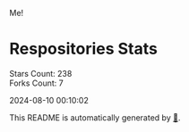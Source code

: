 Me!

# Respositories Stats
Stars Count: 238  
Forks Count: 7

2024-08-10 00:10:02  

This README is automatically generated by [🐰](https://github.com/rnitta/rnitta).
